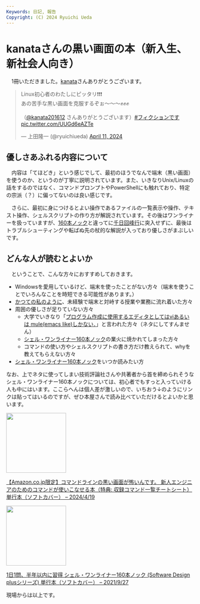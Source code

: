 ```yaml
---
Keywords: 日記, 報告
Copyright: (C) 2024 Ryuichi Ueda
---
```


# kanataさんの黒い画面の本（新入生、新社会人向き）

　1冊いただきました。[kanata](https://twitter.com/kanata201612)さんありがとうございます。

<blockquote class="twitter-tweet"><p lang="ja" dir="ltr">Linux初心者のわたしにピッタリ❗️❗️❗️<br>あの苦手な黒い画面を克服するぞぉ〜〜〜✊✊✊<br><br>（<a href="https://twitter.com/kanata201612?ref_src=twsrc%5Etfw">@kanata201612</a> さんありがとうございます）<a href="https://twitter.com/hashtag/%E3%83%95%E3%82%A3%E3%82%AF%E3%82%B7%E3%83%A7%E3%83%B3%E3%81%A7%E3%81%99?src=hash&amp;ref_src=twsrc%5Etfw">#フィクションです</a> <a href="https://t.co/UUGd6eAZTe">pic.twitter.com/UUGd6eAZTe</a></p>&mdash; 上田隆一 (@ryuichiueda) <a href="https://twitter.com/ryuichiueda/status/1778338071244915008?ref_src=twsrc%5Etfw">April 11, 2024</a></blockquote> <script async src="https://platform.twitter.com/widgets.js" charset="utf-8"></script>

## 優しさあふれる内容について

　内容は「てほどき」という感じでして、最初のほうでなんで端末（黒い画面）を使うのか、というのが丁寧に説明されています。また、いきなりUnix/Linuxの話をするのではなく、コマンドプロンプトやPowerShellにも触れており、特定の宗派（？）に偏ってないのは良い感じです。

　さらに、最初に身につけるとよい操作であるファイルの一覧表示や操作、テキスト操作、シェルスクリプトの作り方が解説されています。その後はワンライナーを扱っていますが、[160本ノック](https://amzn.to/3U0Cvrt)と違ってに[千日回峰行](https://ja.wikipedia.org/wiki/%E5%8D%83%E6%97%A5%E5%9B%9E%E5%B3%B0%E8%A1%8C_(%E6%AF%94%E5%8F%A1%E5%B1%B1))に突入せずに、最後はトラブルシューティングや転ばぬ先の杖的な解説が入っており優しさがまぶしいです。

## どんな人が読むとよいか

　ということで、こんな方々におすすめしておきます。

* Windowsを愛用しているけど、端末を使ったことがない方々（端末を使うことでいろんなことを時短できる可能性があります。）
* [かつての私のように](/?post=20211003_shellgei160)、未経験で端末と対峙する授業や業務に流れ着いた方々
* 周囲の優しさが足りていない方々
    * 大学でいきなり「[プログラム作成に使用するエディタとしてはviあるいは mule(emacs like)しかない．](https://www.gsic.titech.ac.jp/supercon/supercon2003/tutorial/unix-text-html/mule.htm)」と言われた方々（ネタにしてすんません）
    * [シェル・ワンライナー160本ノック](https://amzn.to/3U0Cvrt)の業火に焼かれてしまった方々
    * コマンドの使い方やシェルスクリプトの書き方だけ教えられて、whyを教えてもらえない方々
* [シェル・ワンライナー160本ノック](https://amzn.to/3U0Cvrt)をいつか読みたい方

なお、上でネタに使ってしまい技術評論社さんや共著者から首を締められそうなシェル・ワンライナー160本ノックについては、初心者でもすっと入っていける人も中にはいます。ここらへんは個人差が激しいので、いちおう↓のようにリンクは貼ってはいるのですが、ぜひ本屋さんで読み比べていただけるとよいかと思います。

<p><a href="https://amzn.to/3VUfUzC"><img width="160px" src="https://images-na.ssl-images-amazon.com/images/P/479818229X.09.LZZZZZZZ"></a></p> <p><a href="https://amzn.to/3VUfUzC" target="_blank" rel="nofollow">【Amazon.co.jp限定】コマンドラインの黒い画面が怖いんです。 新人エンジニアのためのコマンドが使いこなせる本（特典: 収録コマンド一覧チートシート） 単行本（ソフトカバー） – 2024/4/19</a></p>

<p><a href="https://amzn.to/3vIaE7H"><img width="160px" src="https://images-na.ssl-images-amazon.com/images/P/4297122677.09.LZZZZZZZ"></a></p> <p><a href="https://amzn.to/3vIaE7H" target="_blank" rel="nofollow">1日1問、半年以内に習得 シェル・ワンライナー160本ノック (Software Design plusシリーズ) 単行本（ソフトカバー） – 2021/9/27</a></p>

現場からは以上です。
